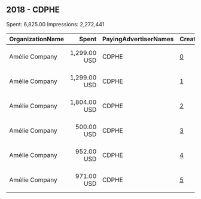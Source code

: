 ## 2018 - CDPHE 
Spent: 6,825.00
Impressions: 2,272,441

|OrganizationName|Spent|PayingAdvertiserNames|CreativeUrls|Impressions|Genders|AgeBrackets|CountryCodes|BillingAddresses|CandidateBallotInformation|
|:---|---:|:---|:---|---:|:---|:---|:---|:---|:---|
|Amélie Company|1,299.00 USD|CDPHE|[0](https://www.snap.com/political-ads/asset/c8c53aeb5dfa320eccbb8fce9b82debacc01f95776534bf8b24300252f12c7f9?mediaType=mp4)|705,435||20-|united states|"4300 Cherry Creek S Dr,Denver,80246,US"||
|Amélie Company|1,299.00 USD|CDPHE|[1](https://www.snap.com/political-ads/asset/073f7f7db330a09e8d9859fde15aadca31dc50d89971aa3a4931b4a6ce72bb60?mediaType=mp4)|704,800||20-|united states|"4300 Cherry Creek S Dr,Denver,80246,US"||
|Amélie Company|1,804.00 USD|CDPHE|[2](https://www.snap.com/political-ads/asset/36785adecbab3eeb81331e39a54fb66fb3cf3ca9e6a9ee70b3d067f8bd500293?mediaType=mp4)|508,767||21+|united states|"4300 Cherry Creek S Dr,Denver,80246,US"||
|Amélie Company|500.00 USD|CDPHE|[3](https://www.snap.com/political-ads/asset/9408503ec99bad4415ecb8407bc4cf43d40a16c9547d92290c9a64f6ebf5b81a?mediaType=mp4)|146,415||21+|united states|"4300 Cherry Creek S Dr,Denver,80246,US"||
|Amélie Company|952.00 USD|CDPHE|[4](https://www.snap.com/political-ads/asset/deef4eab638d8d407f0f392f236954cc8dd3f05e47d2fb9409dd05f967141846?mediaType=mp4)|107,570|FEMALE|15+|united states|"4300 Cherry Creek S Dr,Denver,80246,US"||
|Amélie Company|971.00 USD|CDPHE|[5](https://www.snap.com/political-ads/asset/8edab0de312720423df7f42b1d205b41de45de7180376064ba0ed23c58c1e9d5?mediaType=mp4)|99,454|FEMALE|15+|united states|"4300 Cherry Creek S Dr,Denver,80246,US"||
